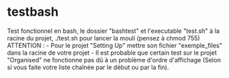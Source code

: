 # testbash
Test fonctionnel en bash, le dossier "bashtest" et l'executable "test.sh" à la racine du projet, ./test.sh pour lancer la mouli (pensez à chmod 755)
ATTENTION : - Pour le projet "Setting Up" mettre son fichier "exemple_files" dans la racine de votre projet
            - Il est probable que certain test sur le projet "Organised" ne fonctionne pas dû à un problème d'ordre d'affichage (Selon si vous faite votre liste chaînée par le début ou par la fin).
